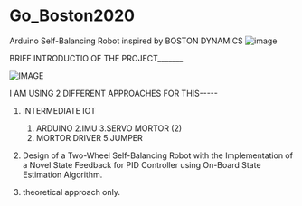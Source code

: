 # Go_Boston2020
Arduino Self-Balancing Robot inspired by BOSTON DYNAMICS
![image](https://image.freepik.com/free-vector/coupe-riding-self-balancing-scooter-man-woman-gyroscooter-having-fun-outdoor-personal-electrical-transport-concept-summer-park-landscape-flat-full-length-horizontal_48369-26987.jpg)

BRIEF INTRODUCTIO OF THE PROJECT_______

![IMAGE](https://encrypted-tbn0.gstatic.com/images?q=tbn%3AANd9GcTKI4SjtyvWcRQT3p9pxM9FjmJjLhgWn_DgaQ&usqp=CAU)

I AM USING 2 DIFFERENT APPROACHES FOR THIS-----
1. INTERMEDIATE IOT 
    1. ARDUINO
    2.IMU
    3.SERVO MORTOR (2)
    4. MORTOR DRIVER
    5.JUMPER
    
2. Design of a Two-Wheel Self-Balancing Robot with the Implementation of a Novel State Feedback for PID Controller using On-Board State Estimation Algorithm.
1. theoretical approach only.
